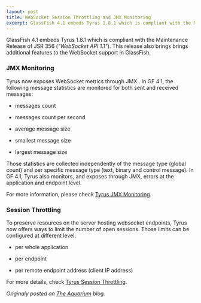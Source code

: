 ```yaml
---
layout: post
title: WebSocket Session Throttling and JMX Monitoring
excerpt: GlassFish 4.1 embeds Tyrus 1.8.1 which is compliant with the Maintenance Release of JSR 356. This release also brings brings additional features ...
---
```


GlassFish 4.1 embeds Tyrus 1.8.1 which is compliant with the Maintenance Release of JSR 356 (_"WebSocket API 1.1"_). This release also brings brings additional features to the WebSocket support in GlassFish.


### JMX Monitoring

Tyrus now exposes WebSocket metrics through JMX . In GF 4.1, the following message statistics are monitored for both sent and received messages:

* messages count

* messages count per second

* average message size

* smallest message size

* largest message size

Those statistics are collected independently of the message type (global count) and per specific message type (text, binary and control message). In GF 4.1, Tyrus also monitors, and exposes through JMX, errors at the application and endpoint level.

For more information, please check [Tyrus JMX Monitoring](https://tyrus-project.github.io/documentation/1.12/user-guide.html#d0e1483).


### Session Throttling

To preserve resources on the server hosting websocket endpoints, Tyrus now offers ways to limit the number of open sessions. Those limits can be configured at different level:

* per whole application

* per endpoint

* per remote endpoint address (client IP address)

For more details, check [Tyrus Session Throttling](https://tyrus-project.github.io/documentation/1.12/user-guide.html#d0e1574).


*Originaly posted on [The Aquarium](https://blogs.oracle.com/theaquarium/spotlight-on-glassfish-41%3a-7-websocket-session-throttling-and-jmx-monitoring) blog.*

